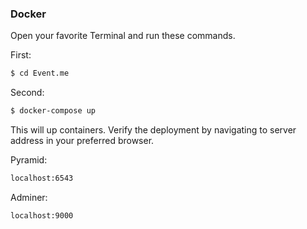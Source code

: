 ### Docker ###

Open your favorite Terminal and run these commands.

First:
```sh
$ cd Event.me
```

Second:
```sh
$ docker-compose up
```

This will up containers.
Verify the deployment by navigating to server address in your preferred browser.

Pyramid:
```sh
localhost:6543
```

Adminer:
```sh
localhost:9000
```
